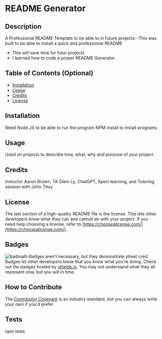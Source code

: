 # README Generator
## Description
A Professional README Template to be able to in future projects:
-This was built to be able to install a quick and professional README
- This will save time for futur projects
- I learned how to code a proper README Generator 
## Table of Contents (Optional)
- [Installation](#installation)
- [Usage](#usage)
- [Credits](#credits)
- [License](#license)
## Installation
Need Node.JS to be able to run the program
NPM install to install programs 

## Usage
Used on projects to describe how, what, why and purpose of your project
## Credits
Instuctor Aaron Brown, TA Diem Ly, ChatGPT, Xpert learning, and Tutoring session with John Titus
## License
The last section of a high-quality README file is the license. This lets other developers know what they can and cannot do with your project. If you need help choosing a license, refer to [https://choosealicense.com/](https://choosealicense.com/).
 
## Badges
![badmath](https://img.shields.io/github/languages/top/nielsenjared/badmath)
Badges aren't necessary, but they demonstrate street cred. Badges let other developers know that you know what you're doing. Check out the badges hosted by [shields.io](https://shields.io/). You may not understand what they all represent now, but you will in time.

## How to Contribute
The [Contributor Covenant](https://www.contributor-covenant.org/) is an industry standard, but you can always write your own if you'd prefer.
## Tests
npm tests
